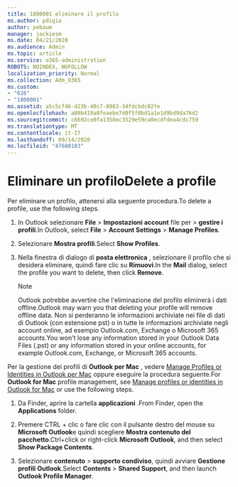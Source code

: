 ```yaml
---
title: 1800001 eliminare il profilo
ms.author: pdigia
author: pebaum
manager: jackiesm
ms.date: 04/21/2020
ms.audience: Admin
ms.topic: article
ms.service: o365-administration
ROBOTS: NOINDEX, NOFOLLOW
localization_priority: Normal
ms.collection: Adm_O365
ms.custom:
- "626"
- "1800001"
ms.assetid: a5c5cf46-d23b-40c7-8983-34fdcbdc02fe
ms.openlocfilehash: a00b419a8feaebe7d0f5f0bd1a1e1d9bd9da76d2
ms.sourcegitcommit: c6692ce0fa1358ec3529e59ca0ecdfdea4cdc759
ms.translationtype: MT
ms.contentlocale: it-IT
ms.lasthandoff: 09/14/2020
ms.locfileid: "47680103"
---
```

# <a name="delete-a-profile"></a><span data-ttu-id="c0667-102">Eliminare un profilo</span><span class="sxs-lookup"><span data-stu-id="c0667-102">Delete a profile</span></span>

<span data-ttu-id="c0667-103">Per eliminare un profilo, attenersi alla seguente procedura.</span><span class="sxs-lookup"><span data-stu-id="c0667-103">To delete a profile, use the following steps.</span></span>
  
1. <span data-ttu-id="c0667-104">In Outlook selezionare **File** \> **Impostazioni account** file per \> **gestire i profili**.</span><span class="sxs-lookup"><span data-stu-id="c0667-104">In Outlook, select **File** \> **Account Settings** \> **Manage Profiles**.</span></span>

2. <span data-ttu-id="c0667-105">Selezionare **Mostra profili**.</span><span class="sxs-lookup"><span data-stu-id="c0667-105">Select **Show Profiles**.</span></span>

3. <span data-ttu-id="c0667-106">Nella finestra di dialogo di **posta elettronica** , selezionare il profilo che si desidera eliminare, quindi fare clic su **Rimuovi**.</span><span class="sxs-lookup"><span data-stu-id="c0667-106">In the **Mail** dialog, select the profile you want to delete, then click **Remove**.</span></span>

    > [!NOTE]
    > <span data-ttu-id="c0667-107">Outlook potrebbe avvertire che l'eliminazione del profilo eliminerà i dati offline.</span><span class="sxs-lookup"><span data-stu-id="c0667-107">Outlook may warn you that deleting your profile will remove offline data.</span></span> <span data-ttu-id="c0667-108">Non si perderanno le informazioni archiviate nei file di dati di Outlook (con estensione pst) o in tutte le informazioni archiviate negli account online, ad esempio Outlook.com, Exchange o Microsoft 365 accounts.</span><span class="sxs-lookup"><span data-stu-id="c0667-108">You won't lose any information stored in your Outlook Data Files (.pst) or any information stored in your online accounts, for example Outlook.com, Exchange, or Microsoft 365 accounts.</span></span>
  
<span data-ttu-id="c0667-109">Per la gestione dei profili di **Outlook per Mac** , vedere [Manage Profiles or Identities in Outlook per Mac](https://support.office.com/article/fed2a955-74df-4a24-bef6-78a426958c4c.aspx) oppure eseguire la procedura seguente.</span><span class="sxs-lookup"><span data-stu-id="c0667-109">For **Outlook for Mac** profile management, see [Manage profiles or identities in Outlook for Mac](https://support.office.com/article/fed2a955-74df-4a24-bef6-78a426958c4c.aspx) or use the following steps.</span></span>
  
1. <span data-ttu-id="c0667-110">Da Finder, aprire la cartella **applicazioni** .</span><span class="sxs-lookup"><span data-stu-id="c0667-110">From Finder, open the **Applications** folder.</span></span>

2. <span data-ttu-id="c0667-111">Premere CTRL + clic o fare clic con il pulsante destro del mouse su **Microsoft Outlook**e quindi scegliere **Mostra contenuto del pacchetto**.</span><span class="sxs-lookup"><span data-stu-id="c0667-111">Ctrl+click or right-click **Microsoft Outlook**, and then select **Show Package Contents**.</span></span>

3. <span data-ttu-id="c0667-112">Selezionare **contenuto** \> **supporto condiviso**, quindi avviare **Gestione profili Outlook**.</span><span class="sxs-lookup"><span data-stu-id="c0667-112">Select **Contents** \> **Shared Support**, and then launch **Outlook Profile Manager**.</span></span>
